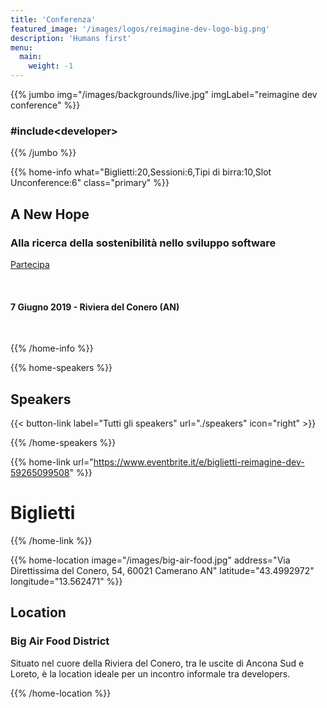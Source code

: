 ```yaml
---
title: 'Conferenza'
featured_image: '/images/logos/reimagine-dev-logo-big.png'
description: 'Humans first'
menu:
  main:
    weight: -1
---
```


{{% jumbo img="/images/backgrounds/live.jpg" imgLabel="reimagine dev conference" %}}

### #include&lt;developer&gt;

{{% /jumbo %}}

{{% home-info what="Biglietti:20,Sessioni:6,Tipi di birra:10,Slot Unconference:6" class="primary" %}}

## A New Hope

### Alla ricerca della sostenibilità nello sviluppo software

<a href="https://www.eventbrite.it/e/biglietti-reimagine-dev-59265099508" target="_blank">Partecipa</a>


&nbsp;

#### 7 Giugno 2019 - Riviera del Conero (AN)

&nbsp;

{{% /home-info %}}

{{% home-speakers %}}

## Speakers

{{< button-link label="Tutti gli speakers"
                url="./speakers"
                icon="right" >}}

{{% /home-speakers %}}

{{% home-link url="https://www.eventbrite.it/e/biglietti-reimagine-dev-59265099508" %}}
# Biglietti
{{% /home-link %}}

{{% home-location
    image="/images/big-air-food.jpg"
    address="Via Direttissima del Conero, 54, 60021 Camerano AN"
    latitude="43.4992972"
    longitude="13.562471" %}}

## Location

### Big Air Food District

Situato nel cuore della Riviera del Conero, tra le uscite di Ancona Sud e Loreto, è la location ideale per un incontro informale tra developers.

{{% /home-location %}}

